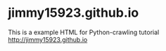 # jimmy15923.github.io
This is a example HTML for Python-crawling tutorial
http://jimmy15923.github.io
